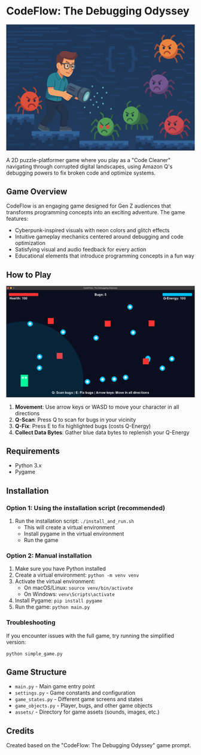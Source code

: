 # CodeFlow: The Debugging Odyssey

![CodeFlow Game Banner](banner.png)

A 2D puzzle-platformer game where you play as a "Code Cleaner" navigating through corrupted digital landscapes, using Amazon Q's debugging powers to fix broken code and optimize systems.

## Game Overview

CodeFlow is an engaging game designed for Gen Z audiences that transforms programming concepts into an exciting adventure. The game features:

- Cyberpunk-inspired visuals with neon colors and glitch effects
- Intuitive gameplay mechanics centered around debugging and code optimization
- Satisfying visual and audio feedback for every action
- Educational elements that introduce programming concepts in a fun way

## How to Play

![CodeFlow Game Screen ](gameScreen.png)

1. **Movement**: Use arrow keys or WASD to move your character in all directions
2. **Q-Scan**: Press Q to scan for bugs in your vicinity
3. **Q-Fix**: Press E to fix highlighted bugs (costs Q-Energy)
4. **Collect Data Bytes**: Gather blue data bytes to replenish your Q-Energy

## Requirements

- Python 3.x
- Pygame

## Installation

### Option 1: Using the installation script (recommended)

1. Run the installation script: `./install_and_run.sh`
   - This will create a virtual environment
   - Install pygame in the virtual environment
   - Run the game

### Option 2: Manual installation

1. Make sure you have Python installed
2. Create a virtual environment: `python -m venv venv`
3. Activate the virtual environment:
   - On macOS/Linux: `source venv/bin/activate`
   - On Windows: `venv\Scripts\activate`
4. Install Pygame: `pip install pygame`
5. Run the game: `python main.py`

### Troubleshooting

If you encounter issues with the full game, try running the simplified version:

```
python simple_game.py
```

## Game Structure

- `main.py` - Main game entry point
- `settings.py` - Game constants and configuration
- `game_states.py` - Different game screens and states
- `game_objects.py` - Player, bugs, and other game objects
- `assets/` - Directory for game assets (sounds, images, etc.)

## Credits

Created based on the "CodeFlow: The Debugging Odyssey" game prompt.
